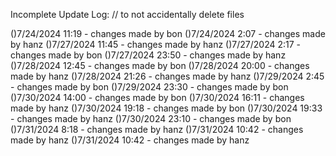 Incomplete Update Log: 
// to not accidentally delete files

()7/24/2024 11:19 - changes made by bon
()7/24/2024 2:07 - changes made by hanz
()7/27/2024 11:45 - changes made by hanz
()7/27/2024 2:17 - changes made by bon
()7/27/2024 23:50 - changes made by hanz
()7/28/2024 12:45 - changes made by bon
()7/28/2024 20:00 - changes made by hanz
()7/28/2024 21:26 - changes made by hanz
()7/29/2024 2:45 - changes made by bon
()7/29/2024 23:30 - changes made by bon
()7/30/2024 14:00 - changes made by bon
()7/30/2024 16:11 - changes made by hanz
()7/30/2024 19:18 - changes made by bon
()7/30/2024 19:33 - changes made by hanz
()7/30/2024 23:10 - changes made by bon
()7/31/2024 8:18 - changes made by hanz
()7/31/2024 10:42 - changes made by hanz
()7/31/2024 10:42 - changes made by hanz
